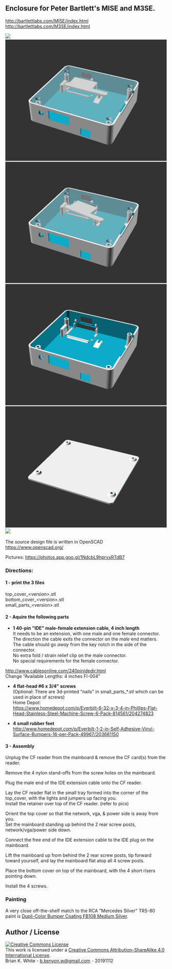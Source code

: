 ## Enclosure for Peter Bartlett's MISE and M3SE.
http://bartlettlabs.com/MISE/index.html  
http://bartlettlabs.com/M3SE/index.html

![](MISE_Enclosure_1.png)
![](MISE_Enclosure_2.png)
![](MISE_Enclosure_3.png)
![](top_cover.png)
![](bottom_cover.png)
![](retainer.png)

The source design file is written in OpenSCAD  
https://www.openscad.org/

Pictures: https://photos.app.goo.gl/1NdcbL9hprvxRTdB7

### Directions:

#### 1 - print the 3 files
 top_cover_\<version\>.stl  
 bottom_cover_\<version\>.stl  
 small_parts_\<version\>.stl

#### 2 - Aquire the following parts

* **1 40-pin "IDE" male-female extension cable, 4 inch length**  
 It needs to be an extension, with one male and one female connector.  
 The direction the cable exits the connector on the *male* end matters. The cable should go *away* from the key notch in the side of the connector.  
 No extra fold / strain relief clip on the male connector.  
 No special requirements for the female connector.  
 
 http://www.cablesonline.com/240pinidedir.html  
 Change “Available Lengths: 4 inches FI-004”

* **4 flat-head #6 x 3/4" screws**  
 (Optional: There are 3d-printed "nails" in small_parts_\*.stl which can be used in place of screws)  
 Home Depot:  
 https://www.homedepot.com/p/Everbilt-6-32-x-3-4-in-Phillips-Flat-Head-Stainless-Steel-Machine-Screw-6-Pack-814561/204274823

* **4 small rubber feet**  
 http://www.homedepot.com/p/Everbilt-1-2-in-Self-Adhesive-Vinyl-Surface-Bumpers-16-per-Pack-49967/203661150

#### 3 - Assembly
Unplug the CF reader from the mainboard & remove the CF card(s) from the reader.

Remove the 4 nylon stand-offs from the screw holes on the mainboard.

Plug the male end of the IDE extension cable onto the CF reader.

Lay the CF reader flat in the small tray formed into the corner of the top_cover, with the lights and jumpers up facing you.  
Install the retainer over top of the CF reader. (refer to pics)

Orient the top cover so that the network, vga, & power side is away from you.  
Set the mainboard standing up behind the 2 rear screw posts, network/vga/power side down.  

Connect the free end of the IDE extension cable to the IDE plug on the mainboard.

Lift the mainboard up from behind the 2 rear screw posts, tip forward toward yourself, and lay the mainboard flat atop all 4 screw posts.

Place the bottom cover on top of the mainboard, with the 4 short risers pointing down.

Install the 4 screws.

### Painting
A very close off-the-shelf match to the RCA "Mercedes Silver" TRS-80 paint is
[Dupli-Color Bumper Coating FB108 Medium Silver](http://www.amazon.com/Dupli-Color-FB108-Medium-Flexible-Coating/dp/B00296DXN4).

## Author / License

<a rel="license" href="http://creativecommons.org/licenses/by-sa/4.0/"><img alt="Creative Commons License" style="border-width:0" src="https://i.creativecommons.org/l/by-sa/4.0/88x31.png" /></a><br />This work is licensed under a <a rel="license" href="http://creativecommons.org/licenses/by-sa/4.0/">Creative Commons Attribution-ShareAlike 4.0 International License</a>.  
Brian K. White - b.kenyon.w@gmail.com - 20191112
